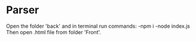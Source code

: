 # Parser
Open the folder 'back' and in terminal run commands:
-npm i
-node index.js
Then open .html file from folder 'Front'.
